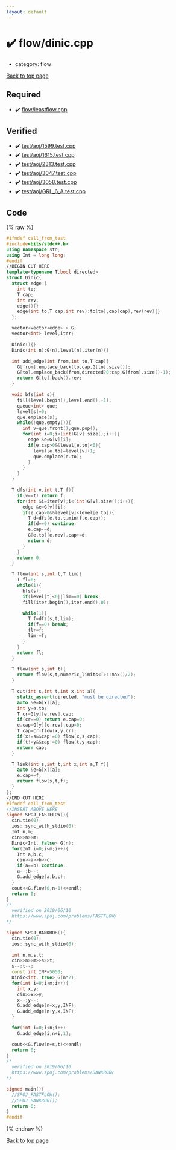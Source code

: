 ```yaml
---
layout: default
---
```


<!-- mathjax config similar to math.stackexchange -->
<script type="text/javascript" async
  src="https://cdnjs.cloudflare.com/ajax/libs/mathjax/2.7.5/MathJax.js?config=TeX-MML-AM_CHTML">
</script>
<script type="text/x-mathjax-config">
  MathJax.Hub.Config({
    TeX: { equationNumbers: { autoNumber: "AMS" }},
    tex2jax: {
      inlineMath: [ ['$','$'] ],
      processEscapes: true
    },
    "HTML-CSS": { matchFontHeight: false },
    displayAlign: "left",
    displayIndent: "2em"
  });
</script>

<script type="text/javascript" src="https://cdnjs.cloudflare.com/ajax/libs/jquery/3.4.1/jquery.min.js"></script>
<script src="https://cdn.jsdelivr.net/npm/jquery-balloon-js@1.1.2/jquery.balloon.min.js" integrity="sha256-ZEYs9VrgAeNuPvs15E39OsyOJaIkXEEt10fzxJ20+2I=" crossorigin="anonymous"></script>
<script type="text/javascript" src="../../assets/js/copy-button.js"></script>
<link rel="stylesheet" href="../../assets/css/copy-button.css" />


# :heavy_check_mark: flow/dinic.cpp
* category: flow


[Back to top page](../../index.html)



## Required
* :heavy_check_mark: [flow/leastflow.cpp](leastflow.cpp.html)


## Verified
* :heavy_check_mark: [test/aoj/1599.test.cpp](../../verify/test/aoj/1599.test.cpp.html)
* :heavy_check_mark: [test/aoj/1615.test.cpp](../../verify/test/aoj/1615.test.cpp.html)
* :heavy_check_mark: [test/aoj/2313.test.cpp](../../verify/test/aoj/2313.test.cpp.html)
* :heavy_check_mark: [test/aoj/3047.test.cpp](../../verify/test/aoj/3047.test.cpp.html)
* :heavy_check_mark: [test/aoj/3058.test.cpp](../../verify/test/aoj/3058.test.cpp.html)
* :heavy_check_mark: [test/aoj/GRL_6_A.test.cpp](../../verify/test/aoj/GRL_6_A.test.cpp.html)


## Code
{% raw %}
```cpp
#ifndef call_from_test
#include<bits/stdc++.h>
using namespace std;
using Int = long long;
#endif
//BEGIN CUT HERE
template<typename T,bool directed>
struct Dinic{
  struct edge {
    int to;
    T cap;
    int rev;
    edge(){}
    edge(int to,T cap,int rev):to(to),cap(cap),rev(rev){}
  };

  vector<vector<edge> > G;
  vector<int> level,iter;

  Dinic(){}
  Dinic(int n):G(n),level(n),iter(n){}

  int add_edge(int from,int to,T cap){
    G[from].emplace_back(to,cap,G[to].size());
    G[to].emplace_back(from,directed?0:cap,G[from].size()-1);
    return G[to].back().rev;
  }

  void bfs(int s){
    fill(level.begin(),level.end(),-1);
    queue<int> que;
    level[s]=0;
    que.emplace(s);
    while(!que.empty()){
      int v=que.front();que.pop();
      for(int i=0;i<(int)G[v].size();i++){
        edge &e=G[v][i];
        if(e.cap>0&&level[e.to]<0){
          level[e.to]=level[v]+1;
          que.emplace(e.to);
        }
      }
    }
  }

  T dfs(int v,int t,T f){
    if(v==t) return f;
    for(int &i=iter[v];i<(int)G[v].size();i++){
      edge &e=G[v][i];
      if(e.cap>0&&level[v]<level[e.to]){
        T d=dfs(e.to,t,min(f,e.cap));
        if(d==0) continue;
        e.cap-=d;
        G[e.to][e.rev].cap+=d;
        return d;
      }
    }
    return 0;
  }

  T flow(int s,int t,T lim){
    T fl=0;
    while(1){
      bfs(s);
      if(level[t]<0||lim==0) break;
      fill(iter.begin(),iter.end(),0);

      while(1){
        T f=dfs(s,t,lim);
        if(f==0) break;
        fl+=f;
        lim-=f;
      }
    }
    return fl;
  }

  T flow(int s,int t){
    return flow(s,t,numeric_limits<T>::max()/2);
  }

  T cut(int s,int t,int x,int a){
    static_assert(directed, "must be directed");
    auto &e=G[x][a];
    int y=e.to;
    T cr=G[y][e.rev].cap;
    if(cr==0) return e.cap=0;
    e.cap=G[y][e.rev].cap=0;
    T cap=cr-flow(x,y,cr);
    if(x!=s&&cap!=0) flow(x,s,cap);
    if(t!=y&&cap!=0) flow(t,y,cap);
    return cap;
  }

  T link(int s,int t,int x,int a,T f){
    auto &e=G[x][a];
    e.cap+=f;
    return flow(s,t,f);
  }
};
//END CUT HERE
#ifndef call_from_test
//INSERT ABOVE HERE
signed SPOJ_FASTFLOW(){
  cin.tie(0);
  ios::sync_with_stdio(0);
  Int n,m;
  cin>>n>>m;
  Dinic<Int, false> G(n);
  for(Int i=0;i<m;i++){
    Int a,b,c;
    cin>>a>>b>>c;
    if(a==b) continue;
    a--;b--;
    G.add_edge(a,b,c);
  }
  cout<<G.flow(0,n-1)<<endl;
  return 0;
}
/*
  verified on 2019/06/10
  https://www.spoj.com/problems/FASTFLOW/
*/

signed SPOJ_BANKROB(){
  cin.tie(0);
  ios::sync_with_stdio(0);

  int n,m,s,t;
  cin>>n>>m>>s>>t;
  s--;t--;
  const int INF=5050;
  Dinic<int, true> G(n*2);
  for(int i=0;i<m;i++){
    int x,y;
    cin>>x>>y;
    x--;y--;
    G.add_edge(n+x,y,INF);
    G.add_edge(n+y,x,INF);
  }

  for(int i=0;i<n;i++)
    G.add_edge(i,n+i,1);

  cout<<G.flow(n+s,t)<<endl;
  return 0;
}
/*
  verified on 2019/06/10
  https://www.spoj.com/problems/BANKROB/
*/

signed main(){
  //SPOJ_FASTFLOW();
  //SPOJ_BANKROB();
  return 0;
}
#endif

```
{% endraw %}

[Back to top page](../../index.html)

